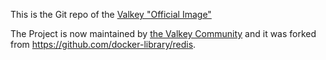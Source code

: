 This is the Git repo of the [Valkey "Official Image"](https://hub.docker.com/r/valkey/valkey/)

The Project is now maintained by [the Valkey Community](https://github.com/valkey-io/valkey/) 
and it was forked from https://github.com/docker-library/redis.

